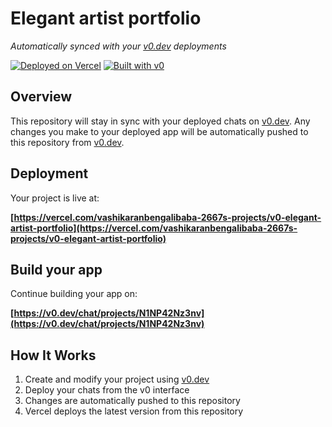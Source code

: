# Elegant artist portfolio

*Automatically synced with your [v0.dev](https://v0.dev) deployments*

[![Deployed on Vercel](https://img.shields.io/badge/Deployed%20on-Vercel-black?style=for-the-badge&logo=vercel)](https://vercel.com/vashikaranbengalibaba-2667s-projects/v0-elegant-artist-portfolio)
[![Built with v0](https://img.shields.io/badge/Built%20with-v0.dev-black?style=for-the-badge)](https://v0.dev/chat/projects/N1NP42Nz3nv)

## Overview

This repository will stay in sync with your deployed chats on [v0.dev](https://v0.dev).
Any changes you make to your deployed app will be automatically pushed to this repository from [v0.dev](https://v0.dev).

## Deployment

Your project is live at:

**[https://vercel.com/vashikaranbengalibaba-2667s-projects/v0-elegant-artist-portfolio](https://vercel.com/vashikaranbengalibaba-2667s-projects/v0-elegant-artist-portfolio)**

## Build your app

Continue building your app on:

**[https://v0.dev/chat/projects/N1NP42Nz3nv](https://v0.dev/chat/projects/N1NP42Nz3nv)**

## How It Works

1. Create and modify your project using [v0.dev](https://v0.dev)
2. Deploy your chats from the v0 interface
3. Changes are automatically pushed to this repository
4. Vercel deploys the latest version from this repository